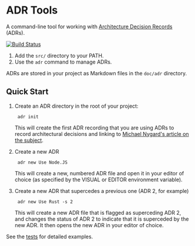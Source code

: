 ADR Tools
=========

A command-line tool for working with [Architecture Decision Records][ADRs] (ADRs).

[![Build Status](https://travis-ci.org/npryce/adr-tools.svg?branch=master)](https://travis-ci.org/npryce/adr-tools)

1. Add the `src/` directory to your PATH.
2. Use the `adr` command to manage ADRs.

ADRs are stored in your project as Markdown files in the `doc/adr` directory.

Quick Start
-----------

1. Create an ADR directory in the root of your project:

        adr init

    This will create the first ADR recording that you are using ADRs
    to record architectural decisions and linking to 
    [Michael Nygard's article on the subject][ADRs].

2. Create a new ADR

        adr new Use Node.JS

    This will create a new, numbered ADR file and open it in your
    editor of choice (as specified by the VISUAL or EDITOR environment
    variable).

3. Create a new ADR that supercedes a previous one (ADR 2, for example)

        adr new Use Rust -s 2

    This will create a new ADR file that is flagged as superceding
    ADR 2, and changes the status of ADR 2 to indicate that it is
    superceded by the new ADR.  It then opens the new ADR in your
    editor of choice.


See the [tests](tests/) for detailed examples.

[ADRs]: http://thinkrelevance.com/blog/2011/11/15/documenting-architecture-decisions
